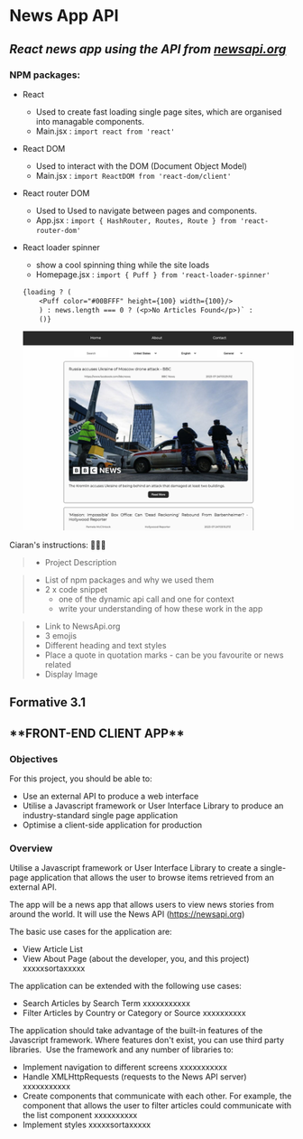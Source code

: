 # **News App API**

## _React news app using the API from [newsapi.org](newsapi.org)_

### NPM packages:

- React
  - Used to create fast loading single page sites, which are organised into managable components.
  - Main.jsx : `import react from 'react'`
- React DOM
  - Used to interact with the DOM (Document Object Model)
  - Main.jsx : `import ReactDOM from 'react-dom/client'`
- React router DOM
  - Used to Used to navigate between pages and components.
  - App.jsx : `import { HashRouter, Routes, Route } from 'react-router-dom'`
- React loader spinner

  - show a cool spinning thing while the site loads
  - Homepage.jsx : `import { Puff } from 'react-loader-spinner'`

  ```
  {loading ? (
      <Puff color="#00BFFF" height={100} width={100}/>
      ) : news.length === 0 ? (<p>No Articles Found</p>)` :
      ()}
  ```

  ![This is what the site looks like as of Tuesday afternoon:](public/image/screenshot-for-readme.png)

Ciaran's instructions:
:pinched_fingers::call_me_hand::palms_up_together:

> - Project Description

> - List of npm packages and why we used them
> - 2 x code snippet
>   - one of the dynamic api call and one for context
>   - write your understanding of how these work in the app

> - Link to NewsApi.org
> - 3 emojis
> - Different heading and text styles
> - Place a quote in quotation marks - can be you favourite or news related
> - Display Image

## Formative 3.1

## \***\*FRONT-END CLIENT APP\*\***

### Objectives

For this project, you should be able to:

- Use an external API to produce a web interface
- Utilise a Javascript framework or User Interface Library to produce an industry-standard single page application
- Optimise a client-side application for production

### Overview

Utilise a Javascript framework or User Interface Library to create a single-page application that allows the user to browse items retrieved from an external API.

The app will be a news app that allows users to view news stories from around the world. It will use the News API (https://newsapi.org)

The basic use cases for the application are:

- View Article List
- View About Page (about the developer, you, and this project) xxxxxsortaxxxxx

The application can be extended with the following use cases:

- Search Articles by Search Term xxxxxxxxxxx
- Filter Articles by Country or Category or Source xxxxxxxxxx

The application should take advantage of the built-in features of the Javascript framework. Where features don't exist, you can use third party libraries.  Use the framework and any number of libraries to:

- Implement navigation to different screens xxxxxxxxxxx
- Handle XMLHttpRequests (requests to the News API server) xxxxxxxxxxx
- Create components that communicate with each other. For example, the component that allows the user to filter articles could communicate with the list component xxxxxxxxxx
- Implement styles xxxxxsortaxxxxx
